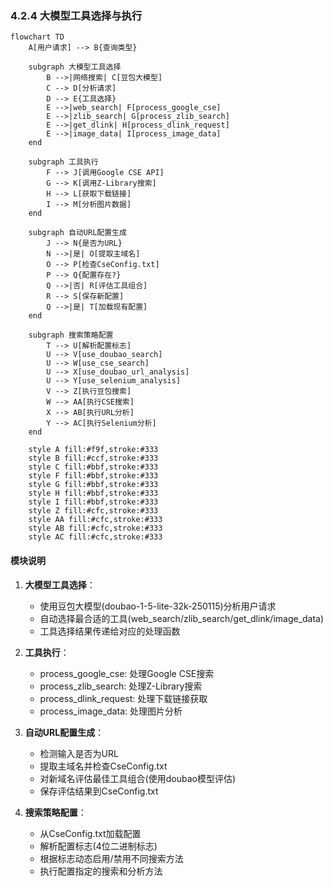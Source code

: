 ### 4.2.4 大模型工具选择与执行

```mermaid
flowchart TD
    A[用户请求] --> B{查询类型}
    
    subgraph 大模型工具选择
        B -->|网络搜索| C[豆包大模型]
        C --> D[分析请求]
        D --> E{工具选择}
        E -->|web_search| F[process_google_cse]
        E -->|zlib_search| G[process_zlib_search]
        E -->|get_dlink| H[process_dlink_request]
        E -->|image_data| I[process_image_data]
    end

    subgraph 工具执行
        F --> J[调用Google CSE API]
        G --> K[调用Z-Library搜索]
        H --> L[获取下载链接]
        I --> M[分析图片数据]
    end

    subgraph 自动URL配置生成
        J --> N{是否为URL}
        N -->|是| O[提取主域名]
        O --> P[检查CseConfig.txt]
        P --> Q{配置存在?}
        Q -->|否| R[评估工具组合]
        R --> S[保存新配置]
        Q -->|是| T[加载现有配置]
    end

    subgraph 搜索策略配置
        T --> U[解析配置标志]
        U --> V[use_doubao_search]
        U --> W[use_cse_search]
        U --> X[use_doubao_url_analysis]
        U --> Y[use_selenium_analysis]
        V --> Z[执行豆包搜索]
        W --> AA[执行CSE搜索]
        X --> AB[执行URL分析]
        Y --> AC[执行Selenium分析]
    end

    style A fill:#f9f,stroke:#333
    style B fill:#ccf,stroke:#333
    style C fill:#bbf,stroke:#333
    style F fill:#bbf,stroke:#333
    style G fill:#bbf,stroke:#333
    style H fill:#bbf,stroke:#333
    style I fill:#bbf,stroke:#333
    style Z fill:#cfc,stroke:#333
    style AA fill:#cfc,stroke:#333
    style AB fill:#cfc,stroke:#333
    style AC fill:#cfc,stroke:#333
```

#### 模块说明

1. **大模型工具选择**：
   - 使用豆包大模型(doubao-1-5-lite-32k-250115)分析用户请求
   - 自动选择最合适的工具(web_search/zlib_search/get_dlink/image_data)
   - 工具选择结果传递给对应的处理函数

2. **工具执行**：
   - process_google_cse: 处理Google CSE搜索
   - process_zlib_search: 处理Z-Library搜索
   - process_dlink_request: 处理下载链接获取
   - process_image_data: 处理图片分析

3. **自动URL配置生成**：
   - 检测输入是否为URL
   - 提取主域名并检查CseConfig.txt
   - 对新域名评估最佳工具组合(使用doubao模型评估)
   - 保存评估结果到CseConfig.txt

4. **搜索策略配置**：
   - 从CseConfig.txt加载配置
   - 解析配置标志(4位二进制标志)
   - 根据标志动态启用/禁用不同搜索方法
   - 执行配置指定的搜索和分析方法